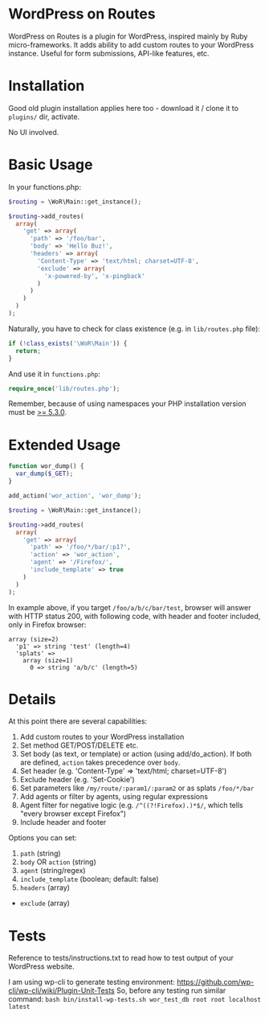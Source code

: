 WordPress on Routes
============

WordPress on Routes is a plugin for WordPress, inspired mainly by Ruby micro-frameworks. It adds ability to add custom routes to your WordPress instance. Useful for form submissions, API-like features, etc.


Installation
===
Good old plugin installation applies here too - download it / clone it to `plugins/` dir, activate.

No UI involved.


Basic Usage
=====

In your functions.php:

```php
$routing = \WoR\Main::get_instance();

$routing->add_routes(
  array(
    'get' => array(
      'path' => '/foo/bar',
      'body' => 'Hello Buz!',
      'headers' => array(
        'Content-Type' => 'text/html; charset=UTF-8',
        'exclude' => array(
          'x-powered-by', 'x-pingback'
        )
      )
    )
  )
);
```

Naturally, you have to check for class existence (e.g. in `lib/routes.php` file):

```php
if (!class_exists('\WoR\Main')) {
  return;
}
```

And use it in `functions.php`:

```php
require_once('lib/routes.php');
```

Remember, because of using namespaces your PHP installation version must be [>= 5.3.0](http://www.php.net/manual/en/language.namespaces.rationale.php).

Extended Usage
===

```php
function wor_dump() {
  var_dump($_GET);
}

add_action('wor_action', 'wor_dump');

$routing = \WoR\Main::get_instance();

$routing->add_routes(
  array(
    'get' => array(
      'path' => '/foo/*/bar/:p1?',
      'action' => 'wor_action',
      'agent' => '/Firefox/',
      'include_template' => true
    )
  )
);
```

In example above, if you target `/foo/a/b/c/bar/test`, browser will answer with HTTP status 200, with following code, with header and footer included, only in Firefox browser:

```
array (size=2)
  'p1' => string 'test' (length=4)
  'splats' => 
    array (size=1)
      0 => string 'a/b/c' (length=5)
```




Details
===

At this point there are several capabilities:

1. Add custom routes to your WordPress installation
2. Set method GET/POST/DELETE etc.
3. Set body (as text, or template) or action (using add/do_action). If both are defined, `action` takes precedence over `body`.
4. Set header (e.g. 'Content-Type' => 'text/html; charset=UTF-8')
5. Exclude header (e.g. 'Set-Cookie')
6. Set parameters like `/my/route/:param1/:param2` or as splats `/foo/*/bar`
7. Add agents or filter by agents, using regular expressions
8. Agent filter for negative logic (e.g. `/^((?!Firefox).)*$/`, which tells "every browser except Firefox")
9. Include header and footer


Options you can set:

1. `path` (string)
2. `body` OR `action` (string)
3. `agent` (string/regex)
4. `include_template` (boolean; default: false)
5. `headers` (array)
  + `exclude` (array)



Tests
===

Reference to tests/instructions.txt to read how to test output of your WordPress website.

I am using wp-cli to generate testing environment: https://github.com/wp-cli/wp-cli/wiki/Plugin-Unit-Tests
So, before any testing run similar command: `bash bin/install-wp-tests.sh wor_test_db root root localhost latest`
